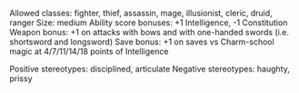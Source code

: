Allowed classes: fighter, thief, assassin, mage, illusionist, cleric, druid, ranger
Size: medium
Ability score bonuses: +1 Intelligence, -1 Constitution
Weapon bonus: +1 on attacks with bows and with one-handed swords (i.e. shortsword and longsword)
Save bonus: +1 on saves vs Charm-school magic at 4/7/11/14/18 points of Intelligence

Positive stereotypes: disciplined, articulate
Negative stereotypes: haughty, prissy

